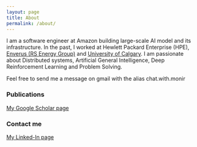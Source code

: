 ```yaml
---
layout: page
title: About
permalink: /about/
---
```

I am a software engineer at Amazon building large-scale AI model and its infrastructure. In the past, I worked at Hewlett Packard Enterprise (HPE), [Enverus (RS Energy Group)](https://www.enverus.com) and [University of Calgary](https://www.live-ucalgary.ucalgary.ca/advancement). I am passionate about Distributed systems, Artificial General Intelligence, Deep Reinforcement Learning and Problem Solving.

Feel free to send me a message on gmail with the alias chat.with.monir

### Publications
[My Google Scholar page](https://scholar.google.com/citations?user=ECAHt00AAAAJ&hl=en)

### Contact me

[My Linked-In page](https://www.linkedin.com/in/monir1/)
